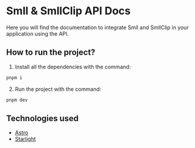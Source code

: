 # Smll & SmllClip API Docs

Here you will find the documentation to integrate Smll and SmllClip in your application using the API.

## How to run the project?

1. Install all the dependencies with the command:

```bash
pnpm i
```

2. Run the project with the command:

```bash
pnpm dev
```

## Technologies used

- [Astro](https://astro.build/)
- [Starlight](https://starlight.astro.build/)
